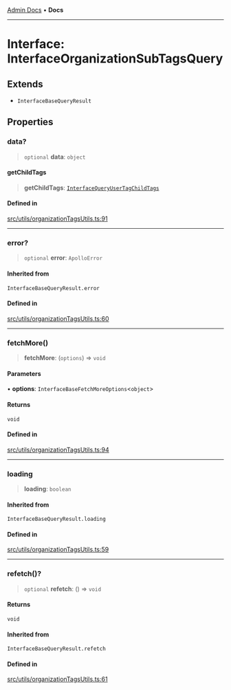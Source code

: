 [Admin Docs](/) • **Docs**

***

# Interface: InterfaceOrganizationSubTagsQuery

## Extends

- `InterfaceBaseQueryResult`

## Properties

### data?

> `optional` **data**: `object`

#### getChildTags

> **getChildTags**: [`InterfaceQueryUserTagChildTags`](../../interfaces/interfaces/InterfaceQueryUserTagChildTags.md)

#### Defined in

[src/utils/organizationTagsUtils.ts:91](https://github.com/PalisadoesFoundation/talawa-admin/blob/main/src/utils/organizationTagsUtils.ts#L91)

***

### error?

> `optional` **error**: `ApolloError`

#### Inherited from

`InterfaceBaseQueryResult.error`

#### Defined in

[src/utils/organizationTagsUtils.ts:60](https://github.com/PalisadoesFoundation/talawa-admin/blob/main/src/utils/organizationTagsUtils.ts#L60)

***

### fetchMore()

> **fetchMore**: (`options`) => `void`

#### Parameters

• **options**: `InterfaceBaseFetchMoreOptions`\<`object`\>

#### Returns

`void`

#### Defined in

[src/utils/organizationTagsUtils.ts:94](https://github.com/PalisadoesFoundation/talawa-admin/blob/main/src/utils/organizationTagsUtils.ts#L94)

***

### loading

> **loading**: `boolean`

#### Inherited from

`InterfaceBaseQueryResult.loading`

#### Defined in

[src/utils/organizationTagsUtils.ts:59](https://github.com/PalisadoesFoundation/talawa-admin/blob/main/src/utils/organizationTagsUtils.ts#L59)

***

### refetch()?

> `optional` **refetch**: () => `void`

#### Returns

`void`

#### Inherited from

`InterfaceBaseQueryResult.refetch`

#### Defined in

[src/utils/organizationTagsUtils.ts:61](https://github.com/PalisadoesFoundation/talawa-admin/blob/main/src/utils/organizationTagsUtils.ts#L61)
